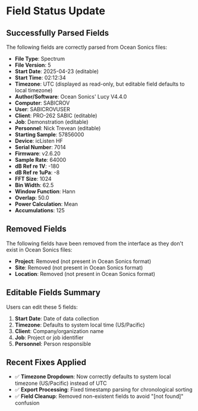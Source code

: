 # Field Status Update

## Successfully Parsed Fields
The following fields are correctly parsed from Ocean Sonics files:

- **File Type**: Spectrum
- **File Version**: 5  
- **Start Date**: 2025-04-23 (editable)
- **Start Time**: 02:12:34
- **Timezone**: UTC (displayed as read-only, but editable field defaults to local timezone)
- **Author/Software**: Ocean Sonics' Lucy V4.4.0
- **Computer**: SABICROV
- **User**: SABICROVUSER
- **Client**: PRO-262 SABIC (editable)
- **Job**: Demonstration (editable)
- **Personnel**: Nick Trevean (editable)
- **Starting Sample**: 57856000
- **Device**: icListen HF
- **Serial Number**: 7014
- **Firmware**: v2.6.20
- **Sample Rate**: 64000
- **dB Ref re 1V**: -180
- **dB Ref re 1uPa**: -8
- **FFT Size**: 1024
- **Bin Width**: 62.5
- **Window Function**: Hann
- **Overlap**: 50.0
- **Power Calculation**: Mean
- **Accumulations**: 125

## Removed Fields
The following fields have been removed from the interface as they don't exist in Ocean Sonics files:

- **Project**: Removed (not present in Ocean Sonics format)
- **Site**: Removed (not present in Ocean Sonics format)  
- **Location**: Removed (not present in Ocean Sonics format)

## Editable Fields Summary
Users can edit these 5 fields:
1. **Start Date**: Date of data collection
2. **Timezone**: Defaults to system local time (US/Pacific)
3. **Client**: Company/organization name
4. **Job**: Project or job identifier
5. **Personnel**: Person responsible

## Recent Fixes Applied
- ✅ **Timezone Dropdown**: Now correctly defaults to system local timezone (US/Pacific) instead of UTC
- ✅ **Export Processing**: Fixed timestamp parsing for chronological sorting
- ✅ **Field Cleanup**: Removed non-existent fields to avoid "[not found]" confusion
